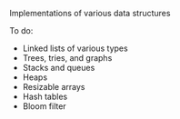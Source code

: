 Implementations of various data structures

To do:
- Linked lists of various types
- Trees, tries, and graphs
- Stacks and queues
- Heaps
- Resizable arrays
- Hash tables
- Bloom filter
